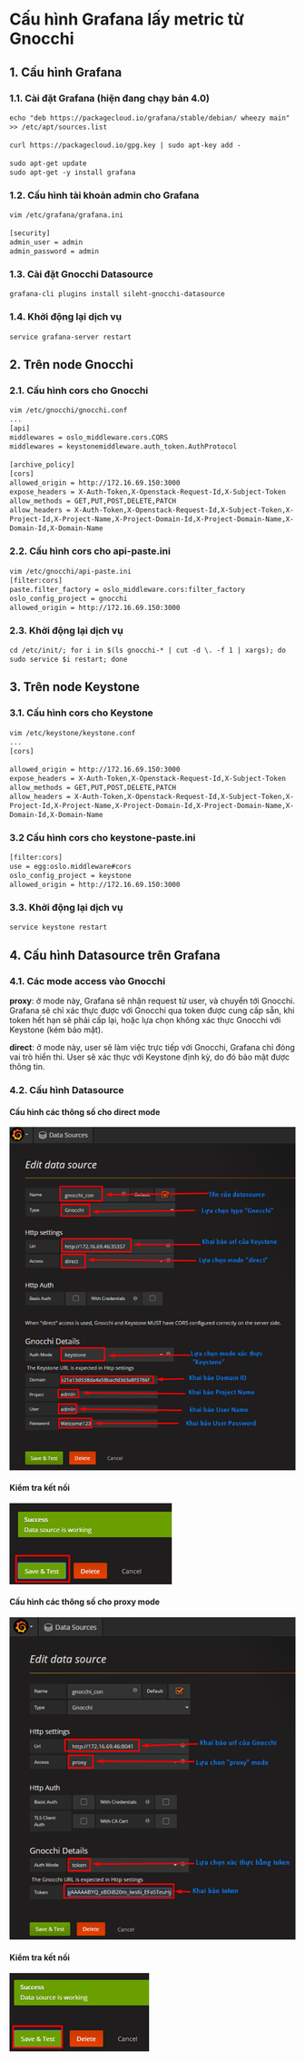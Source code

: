 # Cấu hình Grafana lấy metric từ Gnocchi
## 1. Cấu hình Grafana
### 1.1. Cài đặt Grafana (hiện đang chạy bản 4.0)
```
echo "deb https://packagecloud.io/grafana/stable/debian/ wheezy main" >> /etc/apt/sources.list

curl https://packagecloud.io/gpg.key | sudo apt-key add -

sudo apt-get update
sudo apt-get -y install grafana
```

### 1.2. Cấu hình tài khoản admin cho Grafana
```
vim /etc/grafana/grafana.ini

[security]
admin_user = admin
admin_password = admin
```

### 1.3. Cài đặt Gnocchi Datasource
```
grafana-cli plugins install sileht-gnocchi-datasource
```

### 1.4. Khởi động lại dịch vụ
```
service grafana-server restart
```

## 2. Trên node Gnocchi 
### 2.1. Cấu hình cors cho Gnocchi
```
vim /etc/gnocchi/gnocchi.conf
...
[api]
middlewares = oslo_middleware.cors.CORS
middlewares = keystonemiddleware.auth_token.AuthProtocol

[archive_policy]
[cors]
allowed_origin = http://172.16.69.150:3000
expose_headers = X-Auth-Token,X-Openstack-Request-Id,X-Subject-Token
allow_methods = GET,PUT,POST,DELETE,PATCH
allow_headers = X-Auth-Token,X-Openstack-Request-Id,X-Subject-Token,X-Project-Id,X-Project-Name,X-Project-Domain-Id,X-Project-Domain-Name,X-Domain-Id,X-Domain-Name

```

### 2.2. Cấu hình cors cho api-paste.ini
```
vim /etc/gnocchi/api-paste.ini
[filter:cors]
paste.filter_factory = oslo_middleware.cors:filter_factory
oslo_config_project = gnocchi
allowed_origin = http://172.16.69.150:3000
```

### 2.3. Khởi động lại dịch vụ
```
cd /etc/init/; for i in $(ls gnocchi-* | cut -d \. -f 1 | xargs); do sudo service $i restart; done
```

## 3. Trên node Keystone 
### 3.1. Cấu hình cors cho Keystone
```
vim /etc/keystone/keystone.conf
...
[cors]

allowed_origin = http://172.16.69.150:3000
expose_headers = X-Auth-Token,X-Openstack-Request-Id,X-Subject-Token
allow_methods = GET,PUT,POST,DELETE,PATCH
allow_headers = X-Auth-Token,X-Openstack-Request-Id,X-Subject-Token,X-Project-Id,X-Project-Name,X-Project-Domain-Id,X-Project-Domain-Name,X-Domain-Id,X-Domain-Name
```

### 3.2 Cấu hình cors cho keystone-paste.ini
```
[filter:cors]
use = egg:oslo.middleware#cors
oslo_config_project = keystone
allowed_origin = http://172.16.69.150:3000
```

### 3.3. Khởi động lại dịch vụ
```
service keystone restart
```

## 4. Cấu hình Datasource trên Grafana
### 4.1. Các mode access vào Gnocchi
**proxy**: ở mode này, Grafana sẽ nhận request từ user, và chuyển tới Gnocchi. Grafana sẽ chỉ xác thực được với Gnocchi qua token được cung cấp sẵn, khi token hết hạn sẽ phải cấp lại, hoặc lựa chọn không xác thực Gnocchi với Keystone (kém bảo mật).

**direct**: ở mode này, user sẽ làm việc trực tiếp với Gnocchi, Grafana chỉ đóng vai trò hiển thi. User sẽ xác thực với Keystone định kỳ, do đó bảo mật được thông tin.

### 4.2. Cấu hình Datasource
#### Cấu hình các thông số cho direct mode

![directmode](../images/grafana_gnocchi_direct_1.png)

#### Kiểm tra kết nối

![directmode](../images/grafana_gnocchi_direct_2.png)

#### Cấu hình các thông số cho proxy mode

![directmode](../images/grafana_gnocchi_proxy_1.png)

#### Kiểm tra kết nối

![directmode](../images/grafana_gnocchi_proxy_2.png)
